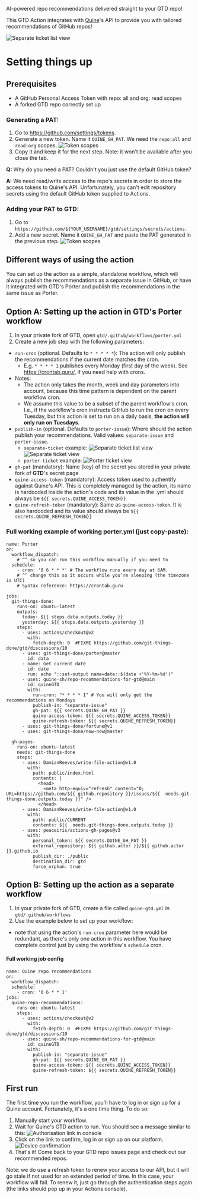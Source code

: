 AI-powered repo recommendations delivered straight to your GTD repo!

This GTD Action integrates with [Quine](https://quine.sh)'s API to provide you with tailored recommendations
of GitHub repos!

![Separate ticket list view](readme_assets/publish_in_separate_ticket_view.png)

# Setting things up

## Prerequisites
- A GitHub Personal Access Token with repo: all and org: read scopes
- A forked GTD repo correctly set up

### Generating a PAT:
1. Go to https://github.com/settings/tokens.
2. Generate a new token. Name it `QUINE_GH_PAT`. We need the `repo:all` and `read:org` scopes.
![Token scopes](readme_assets/token_scopes.png)
3. Copy it and keep it for the next step. Note: it won't be available after you close the tab.

**Q:** Why do you need a PAT? Couldn't you just use the default GitHub token?

**A:** We need read/write access to the repo's secrets in order to store the access tokens to Quine's API. Unfortunately, 
   you can't edit repository secrets using the default GitHub token supplied to Actions.

### Adding your PAT to GTD:
1. Go to `https://github.com/${YOUR_USERNAME}/gtd/settings/secrets/actions`.
2. Add a new secret. Name it `QUINE_GH_PAT` and paste the PAT generated in the previous step.
   ![Token scopes](readme_assets/secrets_page_setup.png)

## Different ways of using the action
You can set up the action as a simple, standalone workflow, which will always publish the recommendations as a separate 
issue in GitHub, or have it integrated with GTD's Porter and publish the recommendations in the same issue as Porter. 

## Option A: Setting up the action in GTD's Porter workflow

1. In your private fork of GTD, open `gtd/.github/workflows/porter.yml` 
2. Create a new job step with the following parameters:
- `run-cron` (optional. Defaults to `* * * * *`): The action will only publish the recommendations if the current date matches the cron.
    - E.g. `* * * * 1` publishes every Monday (first day of the week). See https://crontab.guru/, if you need help with crons.
 - Notes:
    - The action only takes the month, week and day parameters into account, because this time pattern is dependent
      on the parent workflow cron.
    - We assume this value to be a subset of the parent workflow's cron. I.e., if the workflow's cron instructs
     GitHub to run the cron on every Tuesday, but this action is set to run on a daily basis, **the action will
      only run on Tuesdays**.
- `publish-in` (optional. Defaults to `porter-issue`): Where should the action publish your recommendations. Valid values: `separate-issue` and `porter-issue`.
  - `separate-ticket` example:
    ![Separate ticket list view](readme_assets/publish_in_separate_ticket_list.png)
    ![Separate ticket view](readme_assets/publish_in_separate_ticket_view.png)
  - `porter-ticket` example:
    ![Porter ticket view](readme_assets/publish_in_porter_ticket_view.png)
- `gh-pat` (mandatory): Name (key) of the secret you stored in your private fork of **GTD**'s secret page 
- `quine-access-token` (mandatory): Access token used to authentify against Quine's API. This is completely managed by the action, 
  its name is hardcoded inside the action's code and its value in the .yml should always be `${{ secrets.QUINE_ACCESS_TOKEN}}`
- `quine-refresh-token` (mandatory): Same as `quine-access-token`. It is also hardcoded and its value should always be `${{ secrets.QUINE_REFRESH_TOKEN}}`

### Full working example of working porter.yml (just copy-paste):
```
name: Porter
on:
  workflow_dispatch:
    # ^^ so you can run this workflow manually if you need to
  schedule:
    - cron: '0 6 * * *' # The workflow runs every day at 6AM.
    # ^^ change this so it occurs while you’re sleeping (the timezone is UTC)
    # Syntax reference: https://crontab.guru

jobs:
  git-things-done:
    runs-on: ubuntu-latest
    outputs:
      today: ${{ steps.data.outputs.today }}
      yesterday: ${{ steps.data.outputs.yesterday }}
    steps:
      - uses: actions/checkout@v2
        with:
          fetch-depth: 0  #FIXME https://github.com/git-things-done/gtd/discussions/10
      - uses: git-things-done/porter@master
        id: data
      - name: Get current date
        id: date
        run: echo "::set-output name=date::$(date +'%Y-%m-%d')"
      - uses: quine-sh/repo-recommendations-for-gtd@main
        id: quineGTD
        with:
          run-cron: "* * * * 1" # You will only get the recommendations on Mondays 
          publish-in: "separate-issue"
          gh-pat: ${{ secrets.QUINE_GH_PAT }}
          quine-access-token: ${{ secrets.QUINE_ACCESS_TOKEN}}
          quine-refresh-token: ${{ secrets.QUINE_REFRESH_TOKEN}}
      - uses: git-things-done/fortune@v1
      - uses: git-things-done/now-now@master

  gh-pages:
    runs-on: ubuntu-latest
    needs: git-things-done
    steps:
      - uses: DamianReeves/write-file-action@v1.0
        with:
          path: public/index.html
          contents: |
            <head>
              <meta http-equiv="refresh" content="0; URL=https://github.com/${{ github.repository }}/issues/${{  needs.git-things-done.outputs.today }}" />
            </head>
      - uses: DamianReeves/write-file-action@v1.0
        with:
          path: public/CURRENT
          contents: ${{  needs.git-things-done.outputs.today }}
      - uses: peaceiris/actions-gh-pages@v3
        with:
          personal_token: ${{ secrets.QUINE_GH_PAT }}
          external_repository: ${{ github.actor }}/${{ github.actor }}.github.io
          publish_dir: ./public
          destination_dir: gtd
          force_orphan: true
```

## Option B: Setting up the action as a separate workflow
1. In your private fork of GTD, create a file called `quine-gtd.yml` in `gtd/.github/workflows`
2. Use the example below to set up your workflow:
- note that using the action's `run-cron` parameter here would be redundant, as there's only one
action in this workflow. You have complete control just by using the workflow's `schedule` cron.
  
#### Full working job config
```
name: Quine repo recommendations
on:
  workflow_dispatch:
  schedule:
    - cron: '0 6 * * 1'
jobs:
  quine-repo-recommendations:
    runs-on: ubuntu-latest
    steps:
      - uses: actions/checkout@v2
        with:
          fetch-depth: 0  #FIXME https://github.com/git-things-done/gtd/discussions/10
      - uses: quine-sh/repo-recommendations-for-gtd@main
        id: quineGTD
        with:
          publish-in: "separate-issue"
          gh-pat: ${{ secrets.QUINE_GH_PAT }}
          quine-access-token: ${{ secrets.QUINE_ACCESS_TOKEN}}
          quine-refresh-token: ${{ secrets.QUINE_REFRESH_TOKEN}}

```

## First run
The first time you run the workflow, you'll have to log in or sign up for a Quine account. Fortunately,
it's a one time thing. To do so:  
1. Manually start your workflow.
2. Wait for Quine's GTD action to run. You should see a message similar to this:
   ![Authorisation link in console](readme_assets/authorisation_link_console.png)
3. Click on the link to confirm, log in or sign up on our platform.
   ![Device confirmation](readme_assets/device_confirmation.png)
4. That's it! Come back to your GTD repo issues page and check out our recommended repos.

Note: we do use a refresh token to renew your access to our API, but it 
will go stale if not used for an extended period of time. In this case, your
workflow will fail. To renew it, just go through the authentication steps again (the links
should pop up in your Actions console).
